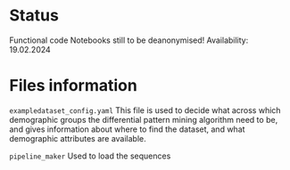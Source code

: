 



# Status
Functional code
Notebooks still to be deanonymised! 
Availability: 19.02.2024

#  Files information
```exampledataset_config.yaml```
This file is used to decide what across which demographic groups the differential pattern mining algorithm need to be, and gives information about where to find the dataset, and what demographic attributes are available.

```pipeline_maker``` 
Used to load the sequences